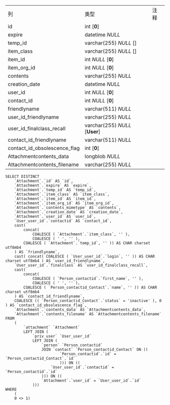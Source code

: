|                              |                                |      |
| :--------------------------- | ------------------------------ | ---- |
| 列                           | 类型                           | 注释 |
| id                           | int [**0**]                    |      |
| expire                       | datetime *NULL*                |      |
| temp_id                      | varchar(255) *NULL* []         |      |
| item_class                   | varchar(255) *NULL* []         |      |
| item_id                      | int *NULL* [**0**]             |      |
| item_org_id                  | int *NULL* [**0**]             |      |
| contents                     | varchar(255) *NULL*            |      |
| creation_date                | datetime *NULL*                |      |
| user_id                      | int *NULL* [**0**]             |      |
| contact_id                   | int *NULL* [**0**]             |      |
| friendlyname                 | varchar(511) *NULL*            |      |
| user_id_friendlyname         | varchar(255) *NULL*            |      |
| user_id_finalclass_recall    | varchar(255) *NULL* [**User**] |      |
| contact_id_friendlyname      | varchar(511) *NULL*            |      |
| contact_id_obsolescence_flag | int [**0**]                    |      |
| Attachmentcontents_data      | longblob *NULL*                |      |
| Attachmentcontents_filename  | varchar(255) *NULL*            |      |

```
SELECT DISTINCT
	`Attachment`.`id` AS `id`,
	`Attachment`.`expire` AS `expire`,
	`Attachment`.`temp_id` AS `temp_id`,
	`Attachment`.`item_class` AS `item_class`,
	`Attachment`.`item_id` AS `item_id`,
	`Attachment`.`item_org_id` AS `item_org_id`,
	`Attachment`.`contents_mimetype` AS `contents`,
	`Attachment`.`creation_date` AS `creation_date`,
	`Attachment`.`user_id` AS `user_id`,
	`User_user_id`.`contactid` AS `contact_id`,
	cast(
		concat(
			COALESCE ( `Attachment`.`item_class`, '' ),
			COALESCE ( ' ', '' ),
		COALESCE ( `Attachment`.`temp_id`, '' )) AS CHAR charset utf8mb4 
	) AS `friendlyname`,
	cast( concat( COALESCE ( `User_user_id`.`login`, '' )) AS CHAR charset utf8mb4 ) AS `user_id_friendlyname`,
	`User_user_id`.`finalclass` AS `user_id_finalclass_recall`,
	cast(
		concat(
			COALESCE ( `Person_contactid`.`first_name`, '' ),
			COALESCE ( ' ', '' ),
		COALESCE ( `Person_contactid_Contact`.`name`, '' )) AS CHAR charset utf8mb4 
	) AS `contact_id_friendlyname`,
	COALESCE (( `Person_contactid_Contact`.`status` = 'inactive' ), 0 ) AS `contact_id_obsolescence_flag`,
	`Attachment`.`contents_data` AS `Attachmentcontents_data`,
	`Attachment`.`contents_filename` AS `Attachmentcontents_filename` 
FROM
	(
		`attachment` `Attachment`
		LEFT JOIN (
			`priv_user` `User_user_id`
			LEFT JOIN (
				`person` `Person_contactid`
				JOIN `contact` `Person_contactid_Contact` ON ((
						`Person_contactid`.`id` = `Person_contactid_Contact`.`id` 
						))) ON ((
					`User_user_id`.`contactid` = `Person_contactid`.`id` 
				))) ON ((
				`Attachment`.`user_id` = `User_user_id`.`id` 
			))) 
WHERE
	(
	0 <> 1)
```

